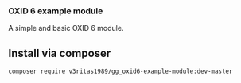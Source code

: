 ### OXID 6 example module
A simple and basic OXID 6 module. 

## Install via composer

`composer require v3ritas1989/gg_oxid6-example-module:dev-master`
